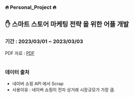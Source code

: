 ### :fire: Personal_Project :fire:

## :hand: 스마트 스토어 마케팅 전략 을 위한 어플 개발
### 기간 : 2023/03/01 ~ 2023/03/03
PDF 자료 : [PDF](https://github.com/Kwanghyun97/YSedu_personal_Project/blob/main/%ED%82%A4%EC%9B%8C%EB%93%9C%20%ED%8A%B8%EB%9E%9C%EB%93%9C%20%ED%8C%8C%EC%95%85%EC%9D%84%20%EC%9C%84%ED%95%9C%20API%20%EB%A7%8C%EB%93%A4%EA%B8%B0%20(1).pdf) <br/><br/>

### 데이터 출처
- 네이버 쇼핑 API 에서 Scrap
- 사용이유 : 네이버 쇼핑이 전자 상거래 시장규모가 가장 큼.

